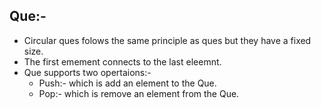   ## Que:- 
  - Circular ques folows the same principle as ques but they  have a fixed size.
  - The first emement connects to the last eleemnt.
  - Que supports two opertaions:- 
     - Push:- which is add an element to the Que.
     - Pop:- which is remove an element from the Que.